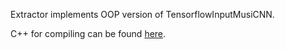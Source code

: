 Extractor implements OOP version of TensorflowInputMusiCNN. 

C++ for compiling can be found [here](https://github.com/MTG/essentia.js/tree/oo-interface-test/test/tf-input-musicnn/extractor-2B).